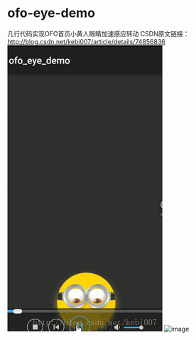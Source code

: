 ﻿# ofo-eye-demo
几行代码实现OFO首页小黄人眼睛加速感应转动
CSDN原文链接：http://blog.csdn.net/kebi007/article/details/74856836
![image](https://github.com/MaChuZhang/ofo-eye-demo/blob/master/ofo_eye_demo/screen/20170713183926807.gif)
![image](https://github.com/MaChuZhang/ofo-eye-demo/blob/master/ofo_eye_demo/screen/2756952-1a018b0ca8d4a588.gif)